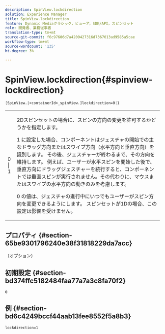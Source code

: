 ```yaml
---
description: SpinView.lockdirection
solution: Experience Manager
title: SpinView.lockdirection
feature: Dynamic Mediaクラシック，ビューア，SDK/API，スピンセット
role: 開発者、業務従事者
translation-type: tm+mt
source-git-commit: f6c97606d7a4209427316d7367013ad9585a5cae
workflow-type: tm+mt
source-wordcount: '135'
ht-degree: 3%

---
```



# SpinView.lockdirection{#spinview-lockdirection}

`[SpinView.|<containerId>_spinView.]lockdirection=0|1`

<table id="table_18D47E7C6A2D4D68B94225CB621D5F7C"> 
 <tbody> 
  <tr> 
   <td colname="col1"> <p> <span class="codeph"> 0 | 1 </span> </p> </td> 
   <td colname="col2"> <p> 2Dスピンセットの場合に、スピンの方向の変更を許可するかどうかを指定します。 </p> <p><span class="codeph"> 1 </span>に設定した場合、コンポーネントはジェスチャの開始での主なドラッグ方向またはスワイプ方向（水平方向と垂直方向）を識別します。 その後、ジェスチャーが終わるまで、その方向を維持します。 例えば、ユーザーが水平スピンを開始した後で、垂直方向にドラッグジェスチャーを続行すると、コンポーネントでは垂直スピンが実行されません。その代わりに、マウスまたはスワイプの水平方向の動きのみを考慮します。 </p> <p><span class="codeph"> 0 </span>の値は、ジェスチャの進行中にいつでもユーザーがスピン方向を変更できるようにします。 スピンセットが1Dの場合、この設定は影響を受けません。 </p> </td> 
  </tr> 
 </tbody> 
</table>

## プロパティ {#section-65be9301796240e38f31818229da7acc}

（オプション）

## 初期設定 {#section-bd374ffc5182484faa77a7a3c8fa70f2}

`0`

## 例 {#section-bd6c4249bccf44aab13fee8552f5a8b3}

`lockdirection=1`
